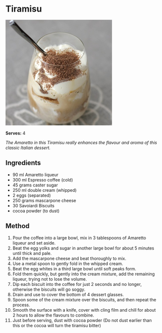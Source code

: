 # Tiramisu

![Name](resources/tiramisu.jpg)

**Serves:** 4

*The Amaretto in this Tiramisu really enhances the flavour and aroma of this classic Italian dessert.*

## Ingredients
- 90 ml  Amaretto liqueur
- 300 ml Espresso coffee (cold)
- 45 grams caster sugar
- 250 ml double cream (whipped)
- 2 eggs (separated)
- 250 grams mascarpone cheese
- 30 Savoiardi Biscuits
- cocoa powder (to dust)

## Method
1. Pour the coffee into a large bowl, mix in 3 tablespoons of Amaretto liqueur and set aside.
1. Beat the egg yolks and sugar in another large bowl for about 5 minutes until thick and pale. 
1. Add the mascarpone cheese and beat thoroughly to mix. 
1. Use a metal spoon to gently fold in the whipped cream.
1. Beat the egg whites in a third large bowl until soft peaks form. 
1. Fold them quickly, but gently into the cream mixture, add the remaining liqueur, trying not to lose the volume.
1. Dip each biscuit into the coffee for just 2 seconds and no longer, otherwise the biscuits will go soggy. 
1. Drain and use to cover the bottom of 4 dessert glasses. 
1. Spoon some of the cream mixture over the biscuits, and then repeat the process. 
1. Smooth the surface with a knife, cover with cling film and chill for about 2 hours to allow the flavours to combine.
1. Just before serving, dust with cocoa powder (Do not dust earlier than this or the cocoa will turn the tiramisu bitter)